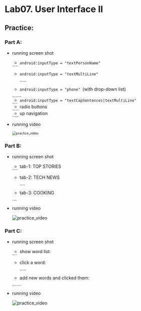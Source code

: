 # Lab07. User Interface II

## Practice:

### Part A:

- running screen shot

  -  ` android:inputType = "textPersonName"  `
  
    <img src="./Practice/PartA/input_name.png" alt="input_name" style="zoom:20%;" />
  
  - ` android:inputType = "textMultiLine"  `
  
    <img src="./Practice/PartA/input_address.png" alt="input_address" style="zoom:20%;" />
  
  - ` android:inputType = "phone"  `(with drop-down list)
  
  <img src="./Practice/PartA/input_phonenumber.png" alt="input_phonenumber" style="zoom:20%;" />
  
  - ` android:inputType = "textCapSentences|textMultiLine"  `
  
  <img src="./Practice/PartA/input_note.png" alt="input_note" style="zoom:20%;" />
  
  - radio buttons
  
  <img src="./Practice/PartA/radio_buttons.png" alt="radio_buttons" style="zoom:20%;" />
  
  - up navigation
  
  <img src="./Practice/PartA/up_navigation.png" alt="up_navigation" style="zoom:20%;" />



- running video

  <img src="./Practice/PartA/running.gif" alt="practice_video" style="zoom:75%;" />



### Part B:

- running screen shot

  - tab-1:  TOP STORIES

  <img src="./Practice/PartB/top_stories.png" alt="top_stories" style="zoom:20%;" />

  - tab-2: TECH NEWS

    <img src="./Practice/PartB/tech_news.png" alt="tech_news" style="zoom:20%;" />

  - tab-3:  COOKING

  <img src="./Practice/PartB/cooking.png" alt="cooking" style="zoom:20%;" />



- running video

  ![practice_video](./Practice/PartB/running.gif)

  

### Part C:

- running screen shot

  - show word list:

  <img src="./Practice/PartC/word_list.png" alt="word_list" style="zoom:20%;" />

  - click a word:

    <img src="./Practice/PartC/clicked.png" alt="word_clicked" style="zoom:20%;" />

  - add new words and clicked them:

  <img src="./Practice/PartC/add_word.png" alt="add_word_and_click" style="zoom:20%;" />



- running video

  ![practice_video](./Practice/PartC/running.gif)





